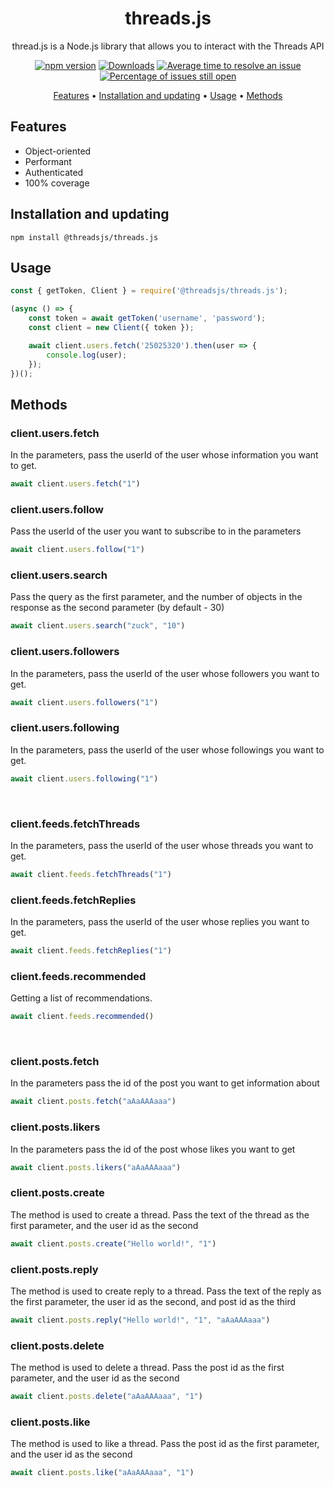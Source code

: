 <div align="center">
	
# threads.js
thread.js is a Node.js library that allows you to interact with the Threads API

[![npm version](https://img.shields.io/npm/v/@threadsjs/threads.js.svg?color=green)](https://www.npmjs.com/package/@threadsjs/threads.js)
[![Downloads](https://img.shields.io/npm/dm/@threadsjs/threads.js.svg)](https://www.npmjs.com/package/@threadsjs/threads.js)
[![Average time to resolve an issue](http://isitmaintained.com/badge/resolution/threadsjs/threads.js.svg)](http://isitmaintained.com/project/threadsjs/threads.js "Average time to resolve an issue")
[![Percentage of issues still open](http://isitmaintained.com/badge/open/threadsjs/threads.js.svg)](http://isitmaintained.com/project/threadsjs/threads.js "Percentage of issues still open")

<p align="center">
  <a href="#features">Features</a> •
  <a href="#installation-and-updating">Installation and updating</a> •
  <a href="#usage">Usage</a> •
  <a href="#methods">Methods</a>
</p>

</div>

## Features
* Object-oriented
* Performant
* Authenticated
* 100% coverage

## Installation and updating
```
npm install @threadsjs/threads.js
```
## Usage
```js
const { getToken, Client } = require('@threadsjs/threads.js');

(async () => {
	const token = await getToken('username', 'password');
	const client = new Client({ token });

	await client.users.fetch('25025320').then(user => {
		console.log(user);
	});
})();
```

## Methods
### client.users.fetch
In the parameters, pass the userId of the user whose information you want to get.
```js
await client.users.fetch("1")
```
### client.users.follow
Pass the userId of the user you want to subscribe to in the parameters
```js
await client.users.follow("1")
```
### client.users.search
Pass the query as the first parameter, and the number of objects in the response as the second parameter (by default - 30)
```js
await client.users.search("zuck", "10")
```
### client.users.followers
In the parameters, pass the userId of the user whose followers you want to get.
```js
await client.users.followers("1")
```
### client.users.following
In the parameters, pass the userId of the user whose followings you want to get.
```js
await client.users.following("1")
```

<br />

### client.feeds.fetchThreads
In the parameters, pass the userId of the user whose threads you want to get.
```js
await client.feeds.fetchThreads("1")
```
### client.feeds.fetchReplies
In the parameters, pass the userId of the user whose replies you want to get.
```js
await client.feeds.fetchReplies("1")
```
### client.feeds.recommended
Getting a list of recommendations.
```js
await client.feeds.recommended()
```

<br />

### client.posts.fetch
In the parameters pass the id of the post you want to get information about
```js
await client.posts.fetch("aAaAAAaaa")
```
### client.posts.likers
In the parameters pass the id of the post whose likes you want to get
```js
await client.posts.likers("aAaAAAaaa")
```
### client.posts.create
The method is used to create a thread. Pass the text of the thread as the first parameter, and the user id as the second
```js
await client.posts.create("Hello world!", "1")
```
### client.posts.reply
The method is used to create reply to a thread. Pass the text of the reply as the first parameter, the user id as the second, and post id as the third
```js
await client.posts.reply("Hello world!", "1", "aAaAAAaaa")
```
### client.posts.delete
The method is used to delete a thread. Pass the post id as the first parameter, and the user id as the second
```js
await client.posts.delete("aAaAAAaaa", "1")
```
### client.posts.like
The method is used to like a thread. Pass the post id as the first parameter, and the user id as the second
```js
await client.posts.like("aAaAAAaaa", "1")
```
